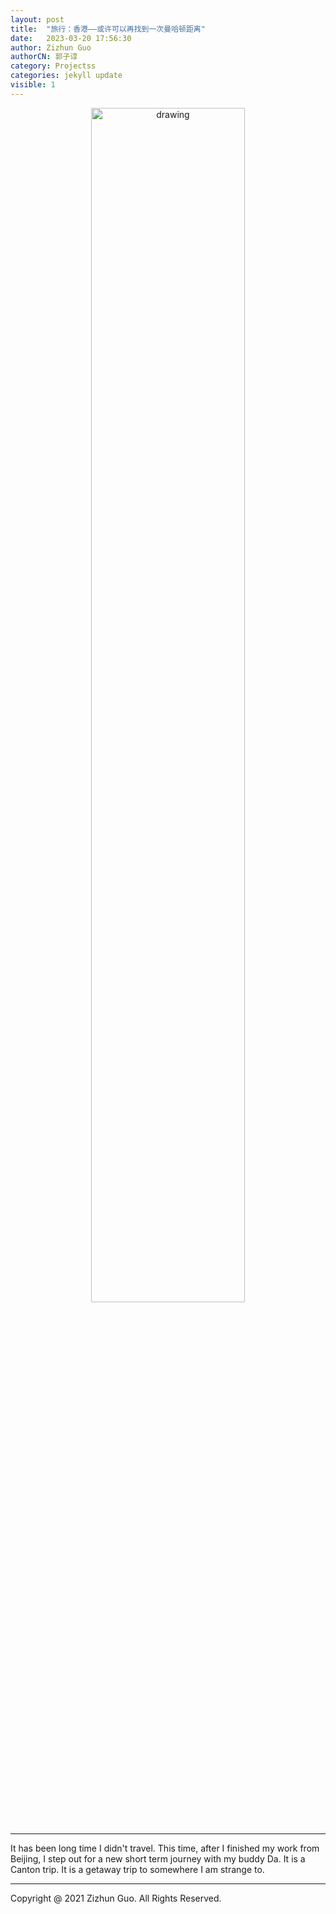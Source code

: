 ```yaml
---
layout: post
title:  "旅行：香港——或许可以再找到一次曼哈顿距离"
date:   2023-03-20 17:56:30
author: Zizhun Guo
authorCN: 郭子谆
category: Projectss
categories: jekyll update
visible: 1
---
```

<div style="text-align: center;">
   <img src="https://picx.zhimg.com/v2-146621bee7fee71d27ca46d64bf61fcf_1440w.jpg?source=d16d100b" alt="drawing" style="width: 70%;"/>
</div>



 <br>

---



It has been long time I didn't travel. This time, after I finished my work from Beijing, I step out for a new short term journey with my buddy Da. It is a Canton trip. It is a getaway trip to somewhere I am strange to.




---
Copyright @ 2021 Zizhun Guo. All Rights Reserved.

